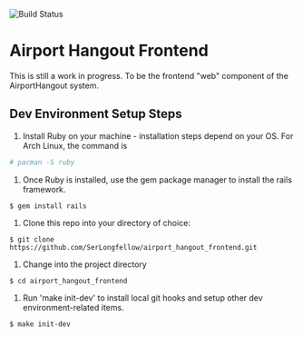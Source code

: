 ![Build Status](https://codebuild.us-east-1.amazonaws.com/badges?uuid=eyJlbmNyeXB0ZWREYXRhIjoidXR6VkpScHFRK0VTZ2dxcW9TRVA4Z0ljdVpvSFpmVFh6M3dVY083eUNuU21YZzZMM2J0Q0wvL20zVmtQc09iZ1QvYjhsYy8yWGhUNld5TEY4VTltdHk4PSIsIml2UGFyYW1ldGVyU3BlYyI6InZ5KzAyT2pzMHhvNVl3ZzgiLCJtYXRlcmlhbFNldFNlcmlhbCI6MX0%3D&branch=master)

# Airport Hangout Frontend

This is still a work in progress. To be the frontend "web" component of the AirportHangout system.

## Dev Environment Setup Steps
1. Install Ruby on your machine - installation steps depend on your OS. For Arch Linux, the command is
```bash
# pacman -S ruby
```
1. Once Ruby is installed, use the gem package manager to install the rails framework.
```
$ gem install rails
```
1. Clone this repo into your directory of choice:
```
$ git clone https://github.com/SerLongfellow/airport_hangout_frontend.git
```
1. Change into the project directory
```
$ cd airport_hangout_frontend
```
1. Run 'make init-dev' to install local git hooks and setup other dev environment-related items.
```
$ make init-dev
```
